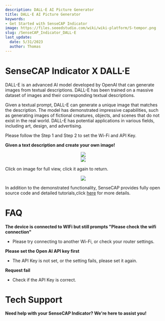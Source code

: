```yaml
---
description: DALL·E AI Picture Generator
title: DALL·E AI Picture Generator
keywords:
- Get Started with SenseCAP Indicator
image: https://files.seeedstudio.com/wiki/wiki-platform/S-tempor.png
slug: /SenseCAP_Indicator_DALL·E
last_update:
  date: 5/31/2023
  author: Thomas
---
```

# **SenseCAP Indicator X DALL·E**

DALL-E is an advanced AI model developed by OpenAI that can generate images from textual descriptions. DALL-E has been trained on a massive dataset of images and their corresponding textual descriptions.

Given a textual prompt, DALL-E can generate a unique image that matches the description. The model has demonstrated impressive capabilities, such as generating images of fictional creatures, objects, and scenes that do not exist in the real world. DALL-E has potential applications in various fields, including art, design, and advertising.

Please follow the Step 1 and Step 2 to set the Wi-Fi and API Key.


**Given a text description and create your own image!**

<div align="center"><img width={480} src="https://files.seeedstudio.com/wiki/SenseCAP/SenseCAP_Indicator/DALL1.png"/></div>



<div align="center"><img width={480} src="https://files.seeedstudio.com/wiki/SenseCAP/SenseCAP_Indicator/DALL2.png"/></div>

Click on image for full view, click it again to return.

<div align="center"><img width={480} src="https://files.seeedstudio.com/wiki/SenseCAP/SenseCAP_Indicator/dall2.png"/></div>


In addition to the demonstrated functionality, SenseCAP provides fully open source code and detailed tutorials,click [here](/SenseCAP_Indicator_ChatGPT) for more details.



# **FAQ**



**The device is connected to WIFi but still prompts "Please check the wifi connection"**

- Please try connecting to another Wi-Fi, or check your router settings.


**Please set the Open AI API key first**

- The API Key is not set, or the setting fails, please set it again.


**Request fail**

- Check if the API Key is correct.

# **Tech Support**

**Need help with your SenseCAP Indicator? We're here to assist you!**

<div class="button_tech_support_container">
<a href="https://discord.gg/sensecap" class="button_tech_support_sensecap"></a>
<a href="https://support.sensecapmx.com/portal/en/home" class="button_tech_support_sensecap3"></a>
</div>

<div class="button_tech_support_container">
<a href="mailto:support@sensecapmx.com" class="button_tech_support_sensecap2"></a>
<a href="https://github.com/Seeed-Studio/wiki-documents/discussions/69" class="button_discussion"></a>
</div>
